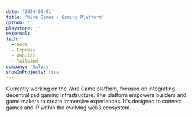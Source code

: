 ```yaml
---
date: '2024-06-01'
title: 'Wire Games - Gaming Platform'
github: ''
playstore: ''
external: ''
tech:
  - Node
  - Express
  - Angular
  - Tailwind
company: 'Salvay'
showInProjects: true
---
```


Currently working on the Wire Game platform, focused on integrating decentralized gaming infrastructure. The platform empowers builders and game makers to create immersive experiences. It's designed to connect games and IP within the evolving web3 ecosystem.
